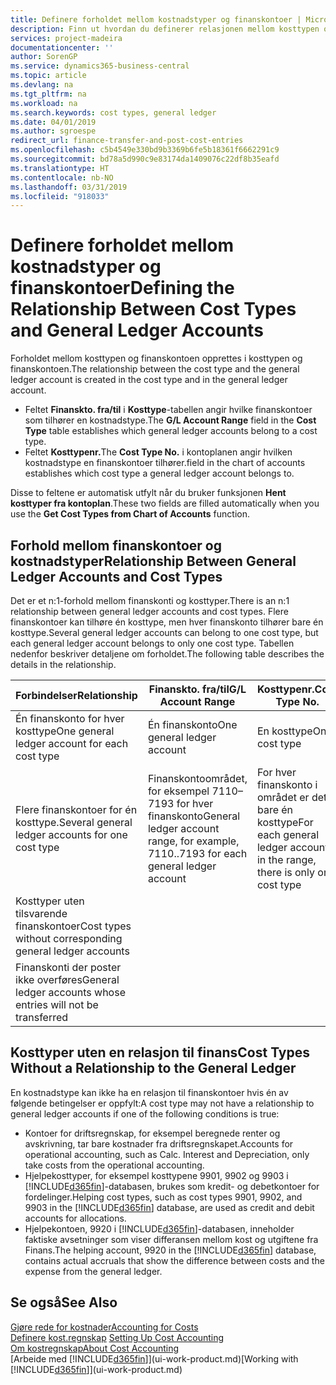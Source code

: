 ```yaml
---
title: Definere forholdet mellom kostnadstyper og finanskontoer | Microsoft-dokumentasjon
description: Finn ut hvordan du definerer relasjonen mellom kosttypen og finanskontoen.
services: project-madeira
documentationcenter: ''
author: SorenGP
ms.service: dynamics365-business-central
ms.topic: article
ms.devlang: na
ms.tgt_pltfrm: na
ms.workload: na
ms.search.keywords: cost types, general ledger
ms.date: 04/01/2019
ms.author: sgroespe
redirect_url: finance-transfer-and-post-cost-entries
ms.openlocfilehash: c5b4549e330bd9b3369b6fe5b18361f6662291c9
ms.sourcegitcommit: bd78a5d990c9e83174da1409076c22df8b35eafd
ms.translationtype: HT
ms.contentlocale: nb-NO
ms.lasthandoff: 03/31/2019
ms.locfileid: "918033"
---
```

# <a name="defining-the-relationship-between-cost-types-and-general-ledger-accounts"></a><span data-ttu-id="f60df-103">Definere forholdet mellom kostnadstyper og finanskontoer</span><span class="sxs-lookup"><span data-stu-id="f60df-103">Defining the Relationship Between Cost Types and General Ledger Accounts</span></span>
<span data-ttu-id="f60df-104">Forholdet mellom kosttypen og finanskontoen opprettes i kosttypen og finanskontoen.</span><span class="sxs-lookup"><span data-stu-id="f60df-104">The relationship between the cost type and the general ledger account is created in the cost type and in the general ledger account.</span></span>  

* <span data-ttu-id="f60df-105">Feltet **Finanskto. fra/til** i **Kosttype**-tabellen angir hvilke finanskontoer som tilhører en kostnadstype.</span><span class="sxs-lookup"><span data-stu-id="f60df-105">The **G/L Account Range** field in the **Cost Type** table establishes which general ledger accounts belong to a cost type.</span></span>  
* <span data-ttu-id="f60df-106">Feltet **Kosttypenr.**</span><span class="sxs-lookup"><span data-stu-id="f60df-106">The **Cost Type No.**</span></span> <span data-ttu-id="f60df-107">i kontoplanen angir hvilken kostnadstype en finanskontoer tilhører.</span><span class="sxs-lookup"><span data-stu-id="f60df-107">field in the chart of accounts establishes which cost type a general ledger account belongs to.</span></span>  

<span data-ttu-id="f60df-108">Disse to feltene er automatisk utfylt når du bruker funksjonen **Hent kosttyper fra kontoplan**.</span><span class="sxs-lookup"><span data-stu-id="f60df-108">These two fields are filled automatically when you use the **Get Cost Types from Chart of Accounts** function.</span></span>  

## <a name="relationship-between-general-ledger-accounts-and-cost-types"></a><span data-ttu-id="f60df-109">Forhold mellom finanskontoer og kostnadstyper</span><span class="sxs-lookup"><span data-stu-id="f60df-109">Relationship Between General Ledger Accounts and Cost Types</span></span>  
<span data-ttu-id="f60df-110">Det er et n:1-forhold mellom finanskonti og kosttyper.</span><span class="sxs-lookup"><span data-stu-id="f60df-110">There is an n:1 relationship between general ledger accounts and cost types.</span></span> <span data-ttu-id="f60df-111">Flere finanskontoer kan tilhøre én kosttype, men hver finanskonto tilhører bare én kosttype.</span><span class="sxs-lookup"><span data-stu-id="f60df-111">Several general ledger accounts can belong to one cost type, but each general ledger account belongs to only one cost type.</span></span> <span data-ttu-id="f60df-112">Tabellen nedenfor beskriver detaljene om forholdet.</span><span class="sxs-lookup"><span data-stu-id="f60df-112">The following table describes the details in the relationship.</span></span>  

|<span data-ttu-id="f60df-113">Forbindelser</span><span class="sxs-lookup"><span data-stu-id="f60df-113">Relationship</span></span>|<span data-ttu-id="f60df-114">**Finanskto. fra/til**</span><span class="sxs-lookup"><span data-stu-id="f60df-114">**G/L Account Range**</span></span>|<span data-ttu-id="f60df-115">**Kosttypenr.**</span><span class="sxs-lookup"><span data-stu-id="f60df-115">**Cost Type No.**</span></span>|  
|------------------|------------------------------------------------|-------------------------------------------|  
|<span data-ttu-id="f60df-116">Én finanskonto for hver kosttype</span><span class="sxs-lookup"><span data-stu-id="f60df-116">One general ledger account for each cost type</span></span>|<span data-ttu-id="f60df-117">Én finanskonto</span><span class="sxs-lookup"><span data-stu-id="f60df-117">One general ledger account</span></span>|<span data-ttu-id="f60df-118">En kosttype</span><span class="sxs-lookup"><span data-stu-id="f60df-118">One cost type</span></span>|  
|<span data-ttu-id="f60df-119">Flere finanskontoer for én kosttype.</span><span class="sxs-lookup"><span data-stu-id="f60df-119">Several general ledger accounts for one cost type</span></span>|<span data-ttu-id="f60df-120">Finanskontoområdet, for eksempel 7110–7193 for hver finanskonto</span><span class="sxs-lookup"><span data-stu-id="f60df-120">General ledger account range, for example, 7110..7193 for each general ledger account</span></span>|<span data-ttu-id="f60df-121">For hver finanskonto i området er det bare én kosttype</span><span class="sxs-lookup"><span data-stu-id="f60df-121">For each general ledger account in the range, there is only one cost type</span></span>|  
|<span data-ttu-id="f60df-122">Kosttyper uten tilsvarende finanskontoer</span><span class="sxs-lookup"><span data-stu-id="f60df-122">Cost types without corresponding general ledger accounts</span></span>|<Empty>||  
|<span data-ttu-id="f60df-123">Finanskonti der poster ikke overføres</span><span class="sxs-lookup"><span data-stu-id="f60df-123">General ledger accounts whose entries will not be transferred</span></span>||<Empty>|  

## <a name="cost-types-without-a-relationship-to-the-general-ledger"></a><span data-ttu-id="f60df-124">Kosttyper uten en relasjon til finans</span><span class="sxs-lookup"><span data-stu-id="f60df-124">Cost Types Without a Relationship to the General Ledger</span></span>  
<span data-ttu-id="f60df-125">En kostnadstype kan ikke ha en relasjon til finanskontoer hvis én av følgende betingelser er oppfylt:</span><span class="sxs-lookup"><span data-stu-id="f60df-125">A cost type may not have a relationship to general ledger accounts if one of the following conditions is true:</span></span>  

* <span data-ttu-id="f60df-126">Kontoer for driftsregnskap, for eksempel beregnede renter og avskrivning, tar bare kostnader fra driftsregnskapet.</span><span class="sxs-lookup"><span data-stu-id="f60df-126">Accounts for operational accounting, such as Calc. Interest and Depreciation, only take costs from the operational accounting.</span></span>  
* <span data-ttu-id="f60df-127">Hjelpekosttyper, for eksempel kosttypene 9901, 9902 og 9903 i [!INCLUDE[d365fin](includes/d365fin_md.md)]-databasen, brukes som kredit- og debetkontoer for fordelinger.</span><span class="sxs-lookup"><span data-stu-id="f60df-127">Helping cost types, such as cost types 9901, 9902, and 9903 in the [!INCLUDE[d365fin](includes/d365fin_md.md)] database, are used as credit and debit accounts for allocations.</span></span>  
* <span data-ttu-id="f60df-128">Hjelpekontoen, 9920 i [!INCLUDE[d365fin](includes/d365fin_md.md)]-databasen, inneholder faktiske avsetninger som viser differansen mellom kost og utgiftene fra Finans.</span><span class="sxs-lookup"><span data-stu-id="f60df-128">The helping account, 9920 in the [!INCLUDE[d365fin](includes/d365fin_md.md)] database, contains actual accruals that show the difference between costs and the expense from the general ledger.</span></span>  

## <a name="see-also"></a><span data-ttu-id="f60df-129">Se også</span><span class="sxs-lookup"><span data-stu-id="f60df-129">See Also</span></span>  
[<span data-ttu-id="f60df-130">Gjøre rede for kostnader</span><span class="sxs-lookup"><span data-stu-id="f60df-130">Accounting for Costs</span></span>](finance-manage-cost-accounting.md)  
<span data-ttu-id="f60df-131">[Definere kost.regnskap](finance-set-up-cost-accounting.md) </span><span class="sxs-lookup"><span data-stu-id="f60df-131">[Setting Up Cost Accounting](finance-set-up-cost-accounting.md) </span></span>  
[<span data-ttu-id="f60df-132">Om kostregnskap</span><span class="sxs-lookup"><span data-stu-id="f60df-132">About Cost Accounting</span></span>](finance-about-cost-accounting.md)  
<span data-ttu-id="f60df-133">[Arbeide med [!INCLUDE[d365fin](includes/d365fin_md.md)]](ui-work-product.md)</span><span class="sxs-lookup"><span data-stu-id="f60df-133">[Working with [!INCLUDE[d365fin](includes/d365fin_md.md)]](ui-work-product.md)</span></span>
